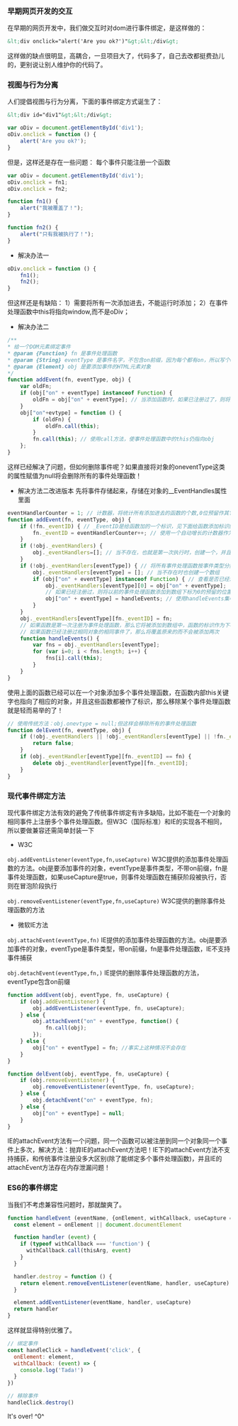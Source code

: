 ### 早期网页开发的交互
在早期的网页开发中，我们做交互时对dom进行事件绑定，是这样做的：

```html
&lt;div onclick="alert('Are you ok?')"&gt;&lt;/div&gt;
```

这样做的缺点很明显，高耦合，一旦项目大了，代码多了，自己去改都挺费劲儿的，更别说让别人维护你的代码了。
### 视图与行为分离
人们提倡视图与行为分离，下面的事件绑定方式诞生了：

```html
&lt;div id="div1"&gt;&lt;/div&gt;
```

```js
var oDiv = document.getElementById('div1');
oDiv.onclick = function () {
	alert('Are you ok?');
}
```

但是，这样还是存在一些问题：
每个事件只能注册一个函数

```js
var oDiv = document.getElementById('div1');
oDiv.onclick = fn1;
oDiv.onclick = fn2;

function fn1() {
	alert("我被覆盖了！");
}

function fn2() {
	alert("只有我被执行了！");
}
```

 - 解决办法一

```js
oDiv.onclick = function () {
	fn1();
	fn2();
}
```

但这样还是有缺陷：
		1）需要将所有一次添加进去，不能运行时添加；
		2）在事件处理函数中this将指向window,而不是oDiv；
		
 - 解决办法二

```js
/**
* 给一个DOM元素绑定事件
* @param {Function} fn 是事件处理函数
* @param {String} eventType 是事件名字，不包含on前缀，因为每个都有on，所以写个on是多余的
* @param {Element} obj 是要添加事件的HTML元素对象
*/
function addEvent(fn, eventType, obj) {
	var oldFn;
	if (obj["on" + eventType] instanceof Function) {
		oldFn = obj["on" + eventType]; // 当添加函数时，如果已注册过了，则将其保存起来
	}
	obj["on"+evtype] = function () {
		if (oldFn) {
			oldFn.call(this);
		}
		fn.call(this); // 使用call方法，使事件处理函数中的this仍指向obj
	};
}
```

这样已经解决了问题，但如何删除事件呢？如果直接将对象的oneventType这类的属性赋值为null将会删除所有的事件处理函数！
- 解决方法二改进版本
先将事件存储起来，存储在对象的__EventHandles属性里面

```js
eventHandlerCounter = 1; // 计数器，将统计所有添加进去的函数的个数,0位预留作其它用
function addEvent(fn, eventType, obj) {
	if (!fn._eventID) { // _EventID是给函数加的一个标识，见下面给函数添加标识的部分
		fn._eventID = eventHandlerCounter++; // 使用一个自动增长的计数器作为函数的标识以保证不会重复
	}
	if (!obj._eventHandlers) {
		obj._eventHandlers=[]; // 当不存在，也就是第一次执行时，创建一个，并且是数组
	}
	if (!obj._eventHandlers[eventType]) { // 将所有事件处理函数按事件类型分类存放
		obj._eventHandlers[eventType] = []; // 当不存在时也创建一个数组
		if (obj["on" + eventType] instanceof Function) { // 查看是否已经注册过其它函数
			obj._eventHandlers[eventType][0] = obj["on" + eventType];
			// 如果已经注册过，则将以前的事件处理函数添加到数组下标为0的预留的位置
			obj["on" + eventType] = handleEvents; // 使用handleEvents集中处理所有的函数
		}
	}
	obj._eventHandlers[eventType][fn._eventID] = fn; 
	// 如果函数是第一次注册为事件处理函数，那么它将被添加到数组中，函数的标识作为下标
	// 如果函数已经注册过相同对象的相同事件了，那么将覆盖原来的而不会被添加两次
	function handleEvents() {
		var fns = obj._eventHandlers[eventType];
		for (var i=0; i < fns.length; i++) {
			fns[i].call(this);
		}
	}
}
```

使用上面的函数已经可以在一个对象添加多个事件处理函数，在函数内部this关键字也指向了相应的对象，并且这些函数都被作了标识，那么移除某个事件处理函数就是轻而易举的了！

```js
// 使用传统方法：obj.onevtype = null;但这样会移除所有的事件处理函数
function delEvent(fn, eventType, obj) {
	if (!obj._eventHandlers || !obj._eventHandlers[eventType] || !fn._eventID) {
		return false;
	}
	if (obj._eventHandler[eventType][fn._eventID] == fn) {
		delete obj._eventHandler[eventType][fn._eventID];
	}
}
```

### 现代事件绑定方法

现代事件绑定方法有效的避免了传统事件绑定有许多缺陷，比如不能在一个对象的相同事件上注册多个事件处理函数。但W3C（国际标准）和IE的实现各不相同，所以要做兼容还需简单封装一下

- W3C

`obj.addEventListener(eventType,fn,useCapture)`
W3C提供的添加事件处理函数的方法。obj是要添加事件的对象，eventType是事件类型，不带on前缀，fn是事件处理函数，如果useCapture是true，则事件处理函数在捕获阶段被执行，否则在冒泡阶段执行

`obj.removeEventListener(eventType,fn,useCapture)`
W3C提供的删除事件处理函数的方法

- 微软IE方法

`obj.attachEvent(eventType,fn)`
IE提供的添加事件处理函数的方法。obj是要添加事件的对象，eventType是事件类型，带on前缀，fn是事件处理函数，IE不支持事件捕获

`obj.detachEvent(eventType,fn,)`
IE提供的删除事件处理函数的方法，eventType包含on前缀

```js
function addEvent(obj, eventType, fn, useCapture) {
	if (obj.addEventListener) {
		obj.addEventListener(eventType, fn, useCapture);
	} else {
		obj.attachEvent("on" + eventType, function() {
			fn.call(obj);
		});
	} else {
		obj["on" + eventType] = fn; //事实上这种情况不会存在
	}
}

function delEvent(obj, eventType, fn, useCapture) {
	if (obj.removeEventListener) {
		obj.removeEventListener(eventType, fn, useCapture);
	} else {
		obj.detachEvent("on" + eventType, fn);
	} else {
		obj["on" + eventType] = null;
	}
}
```

IE的attachEvent方法有一个问题，同一个函数可以被注册到同一个对象同一个事件上多次，解决方法：抛弃IE的attachEvent方法吧！IE下的attachEvent方法不支持捕获，和传统事件注册没多大区别(除了能绑定多个事件处理函数)，并且IE的attachEvent方法存在内存泄漏问题！

### ES6的事件绑定

当我们不考虑兼容性问题时，那就酸爽了。

```js
function handleEvent (eventName, {onElement, withCallback, useCapture = false} = {}, thisArg) {
  const element = onElement || document.documentElement

  function handler (event) {
    if (typeof withCallback === 'function') {
      withCallback.call(thisArg, event)
    }
  }

  handler.destroy = function () {
    return element.removeEventListener(eventName, handler, useCapture)
  }

  element.addEventListener(eventName, handler, useCapture)
  return handler
}
```

这样就显得特别优雅了。

```js
// 绑定事件
const handleClick = handleEvent('click', {
  onElement: element,
  withCallback: (event) => {
    console.log('Tada!')
  }
})

// 移除事件
handleClick.destroy()
```
It's over!    ^0^